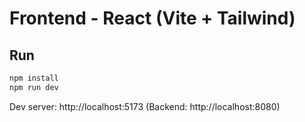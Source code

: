 # Frontend - React (Vite + Tailwind)

## Run
```bash
npm install
npm run dev
```
Dev server: http://localhost:5173 (Backend: http://localhost:8080)
